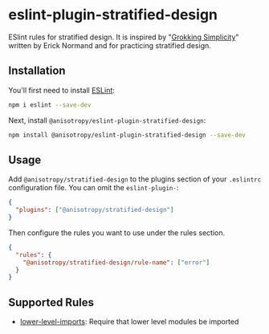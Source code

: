 # eslint-plugin-stratified-design

ESlint rules for stratified design. It is inspired by "[Grokking Simplicity](https://grokkingsimplicity.com)" written by Erick Normand and for practicing stratified design.

## Installation

You'll first need to install [ESLint](https://eslint.org/):

```sh
npm i eslint --save-dev
```

Next, install `@anisotropy/eslint-plugin-stratified-design`:

```sh
npm install @anisotropy/eslint-plugin-stratified-design --save-dev
```

## Usage

Add `@anisotropy/stratified-design` to the plugins section of your `.eslintrc` configuration file. You can omit the `eslint-plugin-`:

```json
{
  "plugins": ["@anisotropy/stratified-design"]
}
```

Then configure the rules you want to use under the rules section.

```json
{
  "rules": {
    "@anisotropy/stratified-design/rule-name": ["error"]
  }
}
```

## Supported Rules

- [lower-level-imports](./docs/rules/lower-level-imports.md): Require that lower level modules be imported
